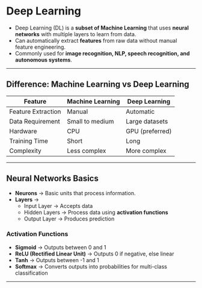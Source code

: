 # Deep Learning

- Deep Learning (DL) is a **subset of Machine Learning** that uses **neural networks** with multiple layers to learn from data.  
- Can automatically extract **features** from raw data without manual feature engineering.  
- Commonly used for **image recognition, NLP, speech recognition, and autonomous systems**.

---

## Difference: Machine Learning vs Deep Learning

| Feature | Machine Learning | Deep Learning |
|---------|-----------------|---------------|
| Feature Extraction | Manual | Automatic |
| Data Requirement | Small to medium | Large datasets |
| Hardware | CPU | GPU (preferred) |
| Training Time | Short | Long |
| Complexity | Less complex | More complex |

---

## Neural Networks Basics

- **Neurons** → Basic units that process information.  
- **Layers** →  
  - Input Layer → Accepts data  
  - Hidden Layers → Process data using **activation functions**  
  - Output Layer → Produces prediction  

### Activation Functions

- **Sigmoid** → Outputs between 0 and 1  
- **ReLU (Rectified Linear Unit)** → Outputs 0 if negative, else linear  
- **Tanh** → Outputs between -1 and 1  
- **Softmax** → Converts outputs into probabilities for multi-class classification

---
